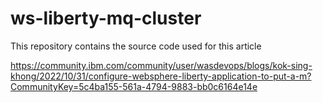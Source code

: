 # ws-liberty-mq-cluster

This repository contains the source code used for this article

https://community.ibm.com/community/user/wasdevops/blogs/kok-sing-khong/2022/10/31/configure-websphere-liberty-application-to-put-a-m?CommunityKey=5c4ba155-561a-4794-9883-bb0c6164e14e
